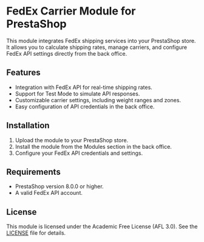 # FedEx Carrier Module for PrestaShop

This module integrates FedEx shipping services into your PrestaShop store. It allows you to calculate shipping rates, manage carriers, and configure FedEx API settings directly from the back office.

## Features
- Integration with FedEx API for real-time shipping rates.
- Support for Test Mode to simulate API responses.
- Customizable carrier settings, including weight ranges and zones.
- Easy configuration of API credentials in the back office.

## Installation
1. Upload the module to your PrestaShop store.
2. Install the module from the Modules section in the back office.
3. Configure your FedEx API credentials and settings.

## Requirements
- PrestaShop version 8.0.0 or higher.
- A valid FedEx API account.

## License
This module is licensed under the Academic Free License (AFL 3.0). See the [LICENSE](LICENSE.txt) file for details.